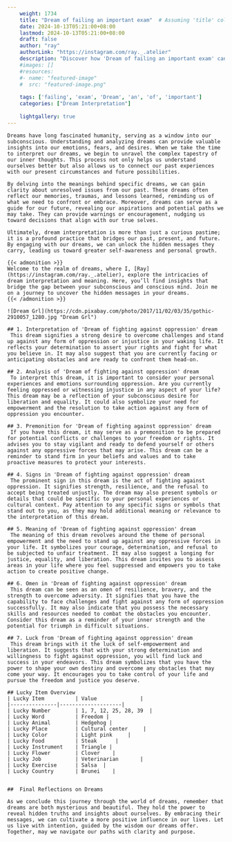 ```yaml
---
    weight: 1734
    title: "Dream of failing an important exam"  # Assuming 'title' column exists
    date: 2024-10-13T05:21:00+08:00
    lastmod: 2024-10-13T05:21:00+08:00
    draft: false
    author: "ray"
    authorLink: "https://instagram.com/ray._.atelier"
    description: "Discover how 'Dream of failing an important exam' can interpret your future and uncover its significant meanings in your life."
    #images: []
    #resources:
    #- name: "featured-image"
    #  src: "featured-image.png"
    
    tags: ['failing', 'exam', 'Dream', 'an', 'of', 'important']
    categories: ["Dream Interpretation"]
    
    lightgallery: true
---
```

    
    Dreams have long fascinated humanity, serving as a window into our subconscious. Understanding and analyzing dreams can provide valuable insights into our emotions, fears, and desires. When we take the time to interpret our dreams, we begin to unravel the complex tapestry of our inner thoughts. This process not only helps us understand ourselves better but also allows us to connect our past experiences with our present circumstances and future possibilities.
    
    By delving into the meanings behind specific dreams, we can gain clarity about unresolved issues from our past. These dreams often reflect our memories, traumas, and lessons learned, reminding us of what we need to confront or embrace. Moreover, dreams can serve as a guide for our future, revealing our aspirations and potential paths we may take. They can provide warnings or encouragement, nudging us toward decisions that align with our true selves.
    
    Ultimately, dream interpretation is more than just a curious pastime; it is a profound practice that bridges our past, present, and future. By engaging with our dreams, we can unlock the hidden messages they carry, leading us toward greater self-awareness and personal growth.
    
    {{< admonition >}}
    Welcome to the realm of dreams, where I, [Ray](https://instagram.com/ray._.atelier), explore the intricacies of dream interpretation and meaning. Here, you’ll find insights that bridge the gap between your subconscious and conscious mind. Join me on a journey to uncover the hidden messages in your dreams.
    {{< /admonition >}}
    
    ![Dream Grl](https://cdn.pixabay.com/photo/2017/11/02/03/35/gothic-2910057_1280.jpg "Dream Grl")
    
    ## 1. Interpretation of 'Dream of fighting against oppression' dream
     This dream signifies a strong desire to overcome challenges and stand up against any form of oppression or injustice in your waking life. It reflects your determination to assert your rights and fight for what you believe in. It may also suggest that you are currently facing or anticipating obstacles and are ready to confront them head-on.
    
    ## 2. Analysis of 'Dream of fighting against oppression' dream
     To interpret this dream, it is important to consider your personal experiences and emotions surrounding oppression. Are you currently feeling oppressed or witnessing injustice in any aspect of your life? This dream may be a reflection of your subconscious desire for liberation and equality. It could also symbolize your need for empowerment and the resolution to take action against any form of oppression you encounter.
    
    ## 3. Premonition for 'Dream of fighting against oppression' dream
     If you have this dream, it may serve as a premonition to be prepared for potential conflicts or challenges to your freedom or rights. It advises you to stay vigilant and ready to defend yourself or others against any oppressive forces that may arise. This dream can be a reminder to stand firm in your beliefs and values and to take proactive measures to protect your interests.
    
    ## 4. Signs in 'Dream of fighting against oppression' dream
     The prominent sign in this dream is the act of fighting against oppression. It signifies strength, resilience, and the refusal to accept being treated unjustly. The dream may also present symbols or details that could be specific to your personal experiences or cultural context. Pay attention to any specific signs or symbols that stand out to you, as they may hold additional meaning or relevance to the interpretation of this dream.
    
    ## 5. Meaning of 'Dream of fighting against oppression' dream
     The meaning of this dream revolves around the theme of personal empowerment and the need to stand up against any oppressive forces in your life. It symbolizes your courage, determination, and refusal to be subjected to unfair treatment. It may also suggest a longing for justice, equality, and liberation. This dream invites you to assess areas in your life where you feel suppressed and empowers you to take action to create positive change.
    
    ## 6. Omen in 'Dream of fighting against oppression' dream
     This dream can be seen as an omen of resilience, bravery, and the strength to overcome adversity. It signifies that you have the capability to face challenges and fight against any form of oppression successfully. It may also indicate that you possess the necessary skills and resources needed to combat the obstacles you encounter. Consider this dream as a reminder of your inner strength and the potential for triumph in difficult situations.
    
    ## 7. Luck from 'Dream of fighting against oppression' dream
     This dream brings with it the luck of self-empowerment and liberation. It suggests that with your strong determination and willingness to fight against oppression, you will find luck and success in your endeavors. This dream symbolizes that you have the power to shape your own destiny and overcome any obstacles that may come your way. It encourages you to take control of your life and pursue the freedom and justice you deserve.
    
    ## Lucky Item Overview
    | Lucky Item          | Value              |
    |---------------|--------------------|
    | Lucky Number        | 1, 7, 12, 25, 28, 39  |
    | Lucky Word          | Freedom |
    | Lucky Animal        | Hedgehog |
    | Lucky Place         | Cultural center     |
    | Lucky Color         | Light pink     |
    | Lucky Food          | Steak      |
    | Lucky Instrument    | Triangle |
    | Lucky Flower        | Clover    |
    | Lucky Job           | Veterinarian       |
    | Lucky Exercise      | Salsa  |
    | Lucky Country       | Brunei    |
    
    
    ##  Final Reflections on Dreams
    
    As we conclude this journey through the world of dreams, remember that dreams are both mysterious and beautiful. They hold the power to reveal hidden truths and insights about ourselves. By embracing their messages, we can cultivate a more positive influence in our lives. Let us live with intention, guided by the wisdom our dreams offer. Together, may we navigate our paths with clarity and purpose.
    